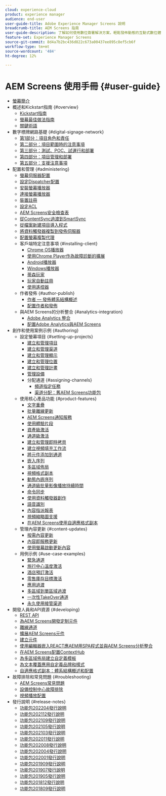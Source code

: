```yaml
---
cloud: experience-cloud
product: experience manager
audience: end-user
user-guide-title: Adobe Experience Manager Screens 說明
breadcrumb-title: AEM Screens 指南
user-guide-description: 了解如何使用數位簽署解決方案，輕鬆發佈動態的互動式數位體驗和互動。
feature-set: Experience Manager Screens
source-git-commit: 8d4a7b2bc436d822c673a00437ee895c8ef5cb6f
workflow-type: tm+mt
source-wordcount: '484'
ht-degree: 12%

---
```



# AEM Screens 使用手冊 {#user-guide}

+ [螢幕簡介](aem-screens-introduction.md)
+ 概述和Kickstart指南 {#overview}
   + [Kickstart指南](kickstart-for-aem-screens.md)
   + [螢幕最佳做法指南](https://docs.adobe.com/content/help/zh-Hant/experience-manager-screens/using/about-guide.html)
   + [關鍵術語](screens-glossary.md)
+ 數字標牌網路基礎 {#digital-signage-network}
   + [第1部分：項目角色和責任](project-roles-responsibilities.md)
   + [第二部分：項目範圍時的注意事項](project-considerations.md)
   + [第三部分：測試、POC、試運行和部署](testing-pocs-pilots-rollouts.md)
   + [第四部分：項目管理和部署](project-management-and-deployment.md)
   + [第五部分：支援注意事項](support-considerations.md)
+ 配置和管理 {#administering}
   + [螢幕伺服器配置](configuring-screens-introduction.md)
   + [設定Dispatcher配置](dispatcher-configurations-aem-screens.md)
   + [安裝螢幕播放器](installing-screens-player.md)
   + [連接螢幕播放器](working-with-screens-player.md)
   + [裝置註冊](device-registration.md)
   + [設定ACL](setting-up-acls.md)
   + [AEM Screens安全檢查表](security-checklist.md)
   + [從ContentSync過渡到SmartSync](smartsync.md)
   + [從檔案新建項目導入程式](project-importer.md)
   + [將資料觸發器複製到發佈伺服器](replicating-data-triggers.md)
   + [配置螢幕複製代理](configure-screens-replication.md)
   + 客戶端特定注意事項 {#installing-client}
      + [Chrome OS播放器](implementing-chrome-os-player.md)
      + [使用Chrome Player作為故障診斷的擴展](using-chrome-player-as-an-extension.md)
      + [Android播放器](implementing-android-player.md)
      + [Windows播放器](implementing-windows-player.md)
      + [蒂森玩家](tizen-player.md)
      + [玩家自動註冊](auto-registration-players.md)
      + [使用遙控器](implementing-remote-control.md)
   + 作者發佈 {#author-publish}
      + [作者 — 發佈體系結構概述](author-publish-architecture-overview.md)
      + [配置作者和發佈](author-and-publish.md)
   + 與AEM Screens的分析整合 {#analytics-integration}
      + [Adobe Analytics 整合](adobe-analytics-integration-aem-screens.md)
      + [配置Adobe Analytics與AEM Screens](configuring-adobe-analytics-aem-screens.md)
+ 創作和使用案例示例 {#authoring}
   + 設定螢幕項目 {#setting-up-projects}
      + [建立和管理項目](creating-a-screens-project.md)
      + [建立和管理渠道](managing-channels.md)
      + [建立和管理顯示](managing-displays.md)
      + [建立和管理位置](managing-locations.md)
      + [建立和管理計畫](managing-schedules.md)
      + [管理設備](managing-devices.md)
      + 分配通道 {#assigning-channels}
         + [頻道指定任務](channel-assignment-latest-fp.md)
         + [渠道分配：舊AEM Screens功能包](channel-assignment.md)
   + 使用核心產品功能 {#product-features}
      + [文字重疊](text-overlay.md)
      + [批量離線更新](bulk-offline-update.md)
      + [AEM Screens通知服務](screens-notifications-service.md)
      + [使用體驗片段](experience-fragments-in-screens.md)
      + [資產級激活](asset-level-scheduling.md)
      + [通道級激活](channel-level-activation.md)
      + [建立和管理即時拷貝](managing-livecopy.md)
      + [建立視頻填充工作流](creating-a-video-padding-workflow.md)
      + [將元件添加到通道](adding-components-to-a-channel.md)
      + [嵌入序列](embedded-sequences.md)
      + [多區域佈局](multi-zone-layout-aem-screens.md)
      + [視頻格式副本](generating-renditions.md)
      + [動態內嵌序列](dynamic-embedded-sequences.md)
      + [通道級批量影像播放持續時間](channel-level-image-playback.md)
      + [命令同步](using-command-sync.md)
      + [使用資料觸發器創作](authoring-data-triggers.md)
      + [語音識別](voice-recognition.md)
      + [內容指派報表](content-assignment-report.md)
      + [視頻縮略圖支援](thumbnail-support.md)
      + [在AEM Screens使用自適應格式副本](using-adaptive-renditions.md)
   + 管理內容更新 {#content-updates}
      + [按需內容更新](on-demand-content.md)
      + [內容即服務更新](content-update-as-a-service.md)
      + [使用螢幕啟動更新內容](launches.md)
   + 用例示例 {#use-case-examples}
      + [緊急通道](emergency-channel.md)
      + [旅行中心溫度激活](local-temperature-activation.md)
      + [酒店預訂激活](hospitality-reservation-activation.md)
      + [零售庫存目標激活](retail-inventory-activation.md)
      + [應用過渡](applying-transitions.md)
      + [多區域到單區域過渡](multizone-to-singlezone.md)
      + [一次性TakeOver通道](single-use-takeover-channel.md)
      + [永久使用接管渠道](perpetual-takeover-channel.md)
+ 開發人員和API資源 {#developing}
   + [REST API](rest-api.md)
   + [為AEM Screens開發定制元件](developing-custom-component-tutorial-develop.md)
   + [離線通道](offline-channels.md)
   + [擴展AEM Screens元件](extending-component-tutorial-develop.md)
   + [建立元件](creating-components.md)
   + [使用編輯器嵌入REACT應AEM用SPA程式並與AEM Screens分析整合](embedding-react-app.md)
   + [在AEM Screens配置ContextHub](configuring-context-hub.md)
   + [為多區域佈局建立自定義模板](creating-custom-templates-multizone-layouts.md)
   + [為文本覆蓋應用自定義品牌和樣式](custom-branding-text-overlays.md)
   + [自適應格式副本：體系結構概述和配置](/help/user-guide/adaptive-renditions.md)
+ 故障排除和常見問題 {#troubleshooting}
   + [AEM Screens常見問題](aem-screens-faqs.md)
   + [設備控制中心故障排除](monitoring-screens.md)
   + [視頻播放配置](troubleshoot-videos.md)
+ 發行說明 {#release-notes}
   + [功能包202204發行說明](release-notes-fp-202204.md)
   + [功能包202112發行說明](release-notes-fp-202112.md)
   + [功能包202109發行說明](release-notes-fp-202109.md)
   + [功能包202105發行說明](release-notes-fp-202105.md)
   + [功能包202103發行說明](release-notes-fp-202103.md)
   + [功能包202011發行說明](release-notes-fp-202011.md)
   + [功能包202008發行說明](release-notes-fp-202008.md)
   + [功能包202004發行說明](release-notes-fp-202004.md)
   + [功能包202001發行說明](release-notes-fp-202001.md)
   + [功能包201909發行說明](release-notes-fp-201909.md)
   + [功能包201907發行說明](release-notes-fp-201907.md)
   + [功能包201905發行說明](screens-release-notes-fp-201905.md)
   + [功能包201812發行說明](release-notes-fp-201812.md)
   + [功能包201809發行說明](screens-release-notes.md)
